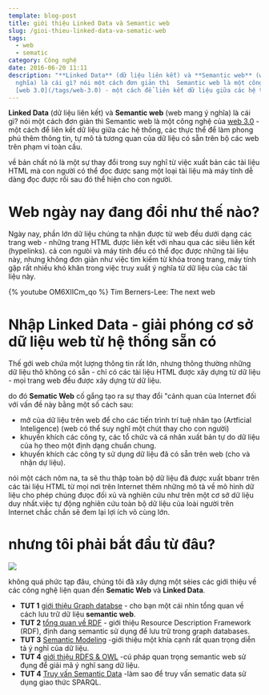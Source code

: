 ```yaml
---
template: blog-post
title: giới thiệu Linked Data và Semantic web
slug: /gioi-thieu-linked-data-va-sematic-web
tags:
  - web
  - sematic
category: Công nghệ
date: 2016-06-20 11:11
description: "**Linked Data** (dữ liệu liên kết) và **Semantic web** (web mang ý
  nghĩa) là cái gì? nói một cách đơn giản thì  Semantic web là một công nghệ của
  [web 3.0](/tags/web-3.0) - một cách để liên kết dữ liệu giữa các hệ thống,"
---
```

**Linked Data** (dữ liệu liên kết) và **Semantic web** (web mang ý nghĩa) là cái gì? nói một cách đơn giản thì  Semantic web là một công nghệ của [web 3.0](/tags/web-3.0) - một cách để liên kết dữ liệu giữa các hệ thống, các thực thể để làm phong phú thêm thông tin, tự mô tả tương quan của dữ liệu có sẵn trên bộ các web trên phạm vi toàn cầu.  


về bản chất nó là một sự thay đổi trong suy nghĩ từ việc xuất bản các tài liệu HTML mà con người có thể đọc được sang một loại tài liệu mà máy tính dễ dàng đọc được rồi sau đó thể hiện cho con người.

# Web ngày nay đang đổi như thế nào?

Ngày nay, phần lớn dữ liệu chúng ta nhận được từ web đều  dưới dạng các trang web - những trang HTML được liên kết với nhau qua các siêu liên kết (hypelinks). cả con ngưòi và máy tính đều có thể đọc được những tài liệu này, nhưng không đơn giản như việc tìm kiếm từ khóa trong trang, máy tính gặp rất nhiều khó khăn trong việc truy xuất ý nghĩa từ dữ liệu của các tài liệu này.

{% youtube OM6XIICm_qo %}
Tim Berners-Lee: The next web 

# Nhập Linked Data - giải phóng cơ sở dữ liệu web từ hệ thống sẵn có

Thế gới web chứa một lượng thông tin rất lớn, nhưng thông thường những dữ liệu thô không có sẵn - chỉ có các tài liệu HTML được xây dựng từ dữ liệu - mọi trang web đều được xây dựng từ dữ liệu.

do đó **Sematic Web** cố gắng tạo ra sự thay đổi "cảnh quan
 của Internet đối với vấn đề này bằng một số cách sau:

* mở của dữ liệu trên web để cho các tiến trình trí tuệ nhân tạo (Artficial Inteligence) (web có thể suy nghĩ một chút thay cho con người)
* khuyến khích các công ty, các tổ chức và cá nhân xuất bản tự do dữ liệu của họ theo một định dạng chuẩn chung.
* khuyến khích các công ty sử dụng dữ liệu đã có sẵn trên web (cho và nhận dự liệu).

nói một cách nôm na, ta sẽ thu thập toàn bộ dữ liệu đã được xuất bbanr trên các tài liệu HTML từ mọi nơi trên Internet thêm những mô tả về mô hình dữ liệu cho phép chúng đưọc đối xủ và nghiên cứu như trên một cơ sở dữ liệu duy nhất.việc tự động nghiên cứu toàn bộ dữ liệu của loài người trên Internet chắc chắn sẽ đem lại lợi ích vô cùng lớn.

# nhưng tôi phải bắt đầu từ đâu?

![](/assets/sematic.jpeg)

không quá phức tạp đâu, chúng tôi đã xây dựng một sẻies các giới thiệu về các công nghệ liện quan đến **Sematic Web** và **Linked Data**.

* **TUT 1** [giới thiệu Graph databse](#) - cho bạn một cái nhìn tổng quan về cách lưu trữ dữ liệu **semantic web**.
* **TUT 2** [tổng quan về RDF](#) - giới thiệu Resource Description Framework (RDF), định dang semantic sử dụng để lưu trữ trong graph databases.
* **TUT 3** [Semantic Modeling](#) -giới thiệu một khía cạnh rất quan trọng diễn tả ý nghĩ của dữ liệu.
* **TUT 4** [giới thiệu RDFS & OWL](#) -cú pháp quan trọng semantic web sử đụng để giải mã ý nghĩ sang dữ liệu.
* **TUT 4** [Truy vấn Semantic Data](#) -làm sao để truy vấn sematic data sử dụng giao thức SPARQL.